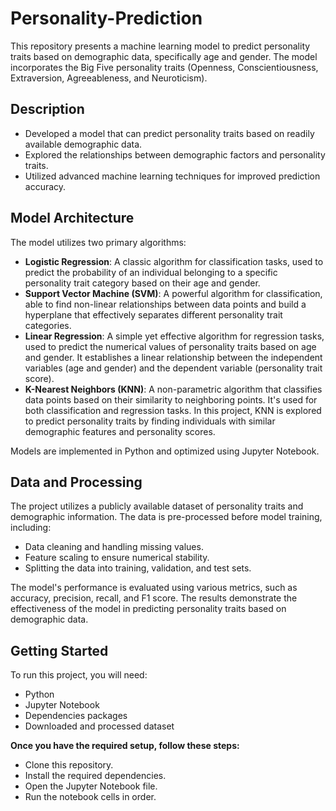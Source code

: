 # Personality-Prediction

This repository presents a machine learning model to predict personality traits based on demographic data, specifically age and gender. The model incorporates the Big Five personality traits (Openness, Conscientiousness, Extraversion, Agreeableness, and Neuroticism).

## Description
- Developed a model that can predict personality traits based on readily available demographic data.
- Explored the relationships between demographic factors and personality traits.
- Utilized advanced machine learning techniques for improved prediction accuracy.

## Model Architecture
The model utilizes two primary algorithms:

- **Logistic Regression**: A classic algorithm for classification tasks, used to predict the probability of an individual belonging to a specific personality trait category based on their age and gender.
- **Support Vector Machine (SVM)**: A powerful algorithm for classification, able to find non-linear relationships between data points and build a hyperplane that effectively separates different personality trait categories.
- **Linear Regression**: A simple yet effective algorithm for regression tasks, used to predict the numerical values of personality traits based on age and gender. It establishes a linear relationship between the independent variables (age and gender) and the dependent variable (personality trait score).
- **K-Nearest Neighbors (KNN)**: A non-parametric algorithm that classifies data points based on their similarity to neighboring points. It's used for both classification and regression tasks. In this project, KNN is explored to predict personality traits by finding individuals with similar demographic features and personality scores.

Models are implemented in Python and optimized using Jupyter Notebook.

## Data and Processing
The project utilizes a publicly available dataset of personality traits and demographic information. The data is pre-processed before model training, including:

- Data cleaning and handling missing values.
- Feature scaling to ensure numerical stability.
- Splitting the data into training, validation, and test sets.

The model's performance is evaluated using various metrics, such as accuracy, precision, recall, and F1 score. The results demonstrate the effectiveness of the model in predicting personality traits based on demographic data.

## Getting Started
To run this project, you will need:

- Python 
- Jupyter Notebook
- Dependencies packages
- Downloaded and processed dataset

**Once you have the required setup, follow these steps:**

- Clone this repository.
- Install the required dependencies.
- Open the Jupyter Notebook file.
- Run the notebook cells in order.
